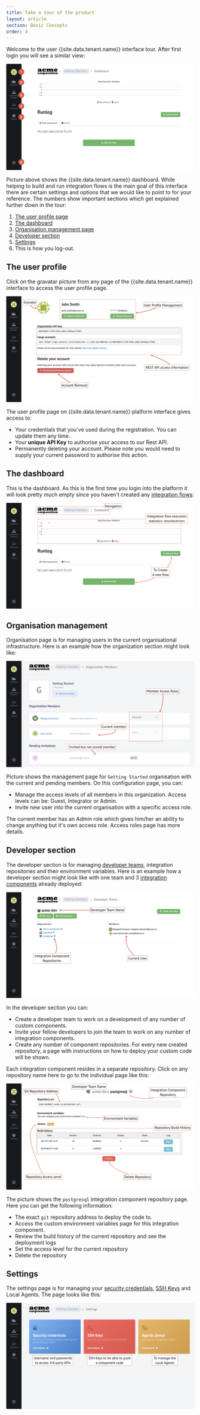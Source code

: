 ```yaml
---
title: Take a tour of the product
layout: article
section: Basic Concepts
order: 4
---
```


Welcome to the user {{site.data.tenant.name}} interface tour. After first login you will see a similar view:

![alt text](../assets/img/getting-started/tour/tour1.png "Dashboard")

Picture above shows the {{site.data.tenant.name}} dashboard. While helping to build and run integration flows is the main goal of this interface there are certain settings and options that we would like to point to for your reference. The numbers show important sections which get explained further down in the tour:

1.  [The user profile page](#the-user-profile)
2.  [The dashboard](#the-dashboard)
3.  [Organisation management page](#organisation-management)
4.  [Developer section](#developer-section)
5.  [Settings](#settings)
6.  This is how you log-out.

## The user profile

Click on the gravatar picture from any page of the {{site.data.tenant.name}} interface to access the user profile page.

![alt text](../assets/img/getting-started/tour/tour2.png "The user profile page")

The user profile page on {{site.data.tenant.name}} platform interface gives access to:
*   Your credentials that you've used during the registration. You can update them any time.
*   Your **unique API Key** to authorise your access to our Rest API.
*   Permanently deleting your account. Please note you would need to supply your current password to authorise this action.

## The dashboard

This is the dashboard. As this is the first time you login into the platform it will look pretty much empty since you haven't created any [integration flows](integration-flow.html):

![alt text](../assets/img/getting-started/tour/tour3.png "Dashboard details")

## Organisation management

Organisation page is for managing users in the current organisational infrastructure. Here is an example how the organization section might look like:

![alt text](../assets/img/getting-started/tour/tour4.png "The organisation management")

Picture shows the management page for `Getting Started` organisation with the current and pending members. On this configuration page, you can:
*   Manage the access levels of all members in this organization. Access levels can be: Guest, Integrator or Admin.
*   Invite new user into the current organisation with a specific access role.

The current member has an Admin role which gives him/her an ability to change anything but it's own access role. Access roles page has more details.

## Developer section

The developer section is for managing [developer teams](../developer-guide/teams-and-repos.html), integration repositories and their environment variables. Here is an example how a developer section might look like with one team and 3 [integration components](integration-component.html) already deployed:

![alt text](../assets/img/getting-started/tour/tour5a.png "Developer team management")

In the developer section you can:
*   Create a developer team to work on a development of any number of custom components.
*   Invite your fellow developers to join the team to work on any number of integration components.
*   Create any number of component repositories. For every new created repository, a page with instructions on how to deploy your custom code will be shown.

Each integration component resides in a separate repository. Click on any repository name here to go to the individual page like this:

![alt text](../assets/img/getting-started/tour/tour5b.png "Component repository page")

The picture shows the `postgresql` integration component repository page. Here you can get the following information:

*   The exact `git` repository address to deploy the code to.
*   Access the custom environment variables page for this integration component.
*   Review the build history of the current repository and see the deployment logs
*   Set the access level for the current repository
*   Delete the repository

## Settings

The settings page is for managing your [security credentials](credential.html), [SSH Keys](../developer-guide/ssh-key.html) and Local Agents. The page looks like this:

![alt text](../assets/img/getting-started/tour/tour6.png "The settings page")

